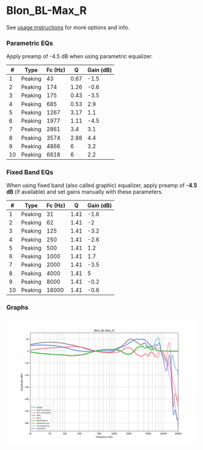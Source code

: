 # Blon_BL-Max_R
See [usage instructions](https://github.com/jaakkopasanen/AutoEq#usage) for more options and info.

### Parametric EQs
Apply preamp of -4.5 dB when using parametric equalizer.

|   # | Type    |   Fc (Hz) |    Q |   Gain (dB) |
|-----|---------|-----------|------|-------------|
|   1 | Peaking |        43 | 0.67 |        -1.5 |
|   2 | Peaking |       174 | 1.26 |        -0.6 |
|   3 | Peaking |       175 | 0.43 |        -3.5 |
|   4 | Peaking |       685 | 0.53 |         2.9 |
|   5 | Peaking |      1267 | 3.17 |         1.1 |
|   6 | Peaking |      1977 | 1.11 |        -4.5 |
|   7 | Peaking |      2861 | 3.4  |         3.1 |
|   8 | Peaking |      3574 | 2.88 |         4.4 |
|   9 | Peaking |      4866 | 6    |         3.2 |
|  10 | Peaking |      6618 | 6    |         2.2 |

### Fixed Band EQs
When using fixed band (also called graphic) equalizer, apply preamp of **-4.5 dB** (if available) and set gains manually with these parameters.

|   # | Type    |   Fc (Hz) |    Q |   Gain (dB) |
|-----|---------|-----------|------|-------------|
|   1 | Peaking |        31 | 1.41 |        -1.6 |
|   2 | Peaking |        62 | 1.41 |        -2   |
|   3 | Peaking |       125 | 1.41 |        -3.2 |
|   4 | Peaking |       250 | 1.41 |        -2.6 |
|   5 | Peaking |       500 | 1.41 |         1.2 |
|   6 | Peaking |      1000 | 1.41 |         1.7 |
|   7 | Peaking |      2000 | 1.41 |        -3.5 |
|   8 | Peaking |      4000 | 1.41 |         5   |
|   9 | Peaking |      8000 | 1.41 |        -0.2 |
|  10 | Peaking |     16000 | 1.41 |        -0.6 |

### Graphs
![](./Blon_BL-Max_R.png)
